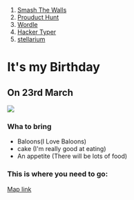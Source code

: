 <ol>
    <li><a href="https:/smashthewalls.com">Smash The Walls</a></li>
    <li><a href="https:/Producthunt.com">Prouduct Hunt</a></li>
    <li><a href="https:/wordle.com">Wordle</a></li>
    <li><a href="https:/Hacker typer.com">Hacker Typer</a></li>
    <li><a href="https:/ stellarium.com"> stellarium</a></li>
</ol>

<h1>It's my Birthday</h1>
<h2>On 23rd March</h2>
<img src="https://www.funimada.com/assets/images/cards/big/bday-457.gif"/>
<h3>Wha to bring</h3>
<ul>
    <li>Baloons(I Love Baloons)</li>
    <li>cake (I'm really good at eating)</li>
    <li>An appetite (There will be lots of food)</li>
</ul>
<h3>This is where you need to go:</h3>
<a href=" https://goo.gl/maps/ikGZk1ndgKfm3i1Q9">Map link</a>
